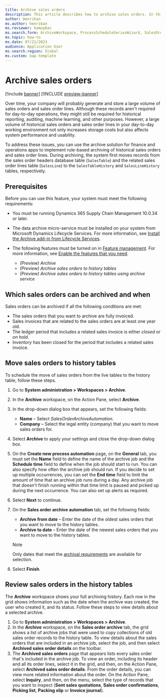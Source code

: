```yaml
---
title: Archive sales orders
description: This article describes how to archive sales orders. In this way, you help improve database performance but also keep the records available for historical reporting, auditing, machine learning, legal claims, and other purposes.
author: Henrikan
ms.author: henrikan
ms.reviewer: kamaybac
ms.search.form: ArchiveWorkspace, ProcessScheduleSeriesWizard, SalesOrderArchiveProcessAutomationCriteriaForm, SalesOrderArchiveForm
ms.topic: how-to
ms.date: 07/21/2023
audience: Application User
ms.search.region: Global
ms.custom: bap-template
---
```


# Archive sales orders

[!include [banner](../includes/banner.md)]
[!INCLUDE [preview-banner](../includes/preview-banner.md)]

<!--KFM: Preview until further notice -->

Over time, your company will probably generate and store a large volume of sales orders and sales order lines. Although these records aren't required for day-to-day operations, they might still be required for historical reporting, auditing, machine learning, and other purposes. However, a large volume of historical sales orders and sales order lines in your day-to-day working environment not only increases storage costs but also affects system performance and usability.

To address these issues, you can use the archive solution for finance and operations apps to implement rule-based archiving of historical sales orders and sales order lines. During archiving, the system first moves records from the sales order headers database table (`SalesTable`) and the related sales order lines table (`SalesLine`) to the `SalesTableHistory` and `SalesLineHistory` tables, respectively.

## Prerequisites

Before you can use this feature, your system must meet the following requirements:

- You must be running Dynamics 365 Supply Chain Management 10.0.34 or later.
- The data archive micro-service must be installed on your system from Microsoft Dynamics Lifecycle Services. For more information, see [Install the Archive add-in from Lifecycle Services](archive-setup.md#install-addin).
- The following features must be turned on in [Feature management](../../fin-ops/get-started/feature-management/feature-management-overview.md). For more information, see [Enable the features that you need](archive-setup.md#enable-features).

    - *(Preview) Archive*
    - *(Preview) Archive sales orders to history tables*
    - *(Preview) Archive sales orders to history tables using archive service*

## <a name="archival-requirements"></a>Which sales orders can be archived and when

Sales orders can be archived if all the following conditions are met:

- The sales orders that you want to archive are fully invoiced.
- Sales invoices that are related to the sales orders are at least one year old.
- The ledger period that includes a related sales invoice is either *closed* or *on hold*.
- Inventory has been closed for the period that includes a related sales invoice.

## Move sales orders to history tables

To schedule the move of sales orders from the live tables to the history table, follow these steps.

1. Go to **System administration \> Workspaces \> Archive**.
1. In the **Archive** workspace, on the Action Pane, select **Archive**.
1. In the drop-down dialog box that appears, set the following fields:

    - **Name** – Select *SalesOrderArchiveAutomation*.
    - **Company** – Select the legal entity (company) that you want to move sales orders for.

1. Select **Archive** to apply your settings and close the drop-down dialog box.
1. On the **Create new process automation** page, on the **General** tab, you must set the **Name** field to define the name of the archive job and the **Schedule time** field to define when the job should start to run. You can also specify how often the archive job should run. If you decide to set up multiple occurrences, you can set the **End time** field to limit the amount of time that an archive job runs during a day. Any archive job that doesn't finish running within that time limit is paused and picked up during the next occurrence. You can also set up alerts as required.
1. Select **Next** to continue.
1. On the **Sales order archive automation** tab, set the following fields:

    - **Archive from date** – Enter the date of the oldest sales orders that you want to move to the history tables.
    - **Archive to date** – Enter the date of the newest sales orders that you want to move to the history tables.

    > [!NOTE]
    > Only dates that meet the [archival requirements](#archival-requirements) are available for selection.

1. Select **Finish**.

## Review sales orders in the history tables

The **Archive** workspace shows your full archiving history. Each row in the grid shows information such as the date when the archive was created, the user who created it, and its status. Follow these steps to view details about a selected archive.

1. Go to **System administration \> Workspaces \> Archive**.
1. In the **Archive** workspace, on the **Sales order archive** tab, the grid shows a list of archive jobs that were used to copy collections of old sales order records to the history table. To view details about the sales orders that are included in an archive job, select the job, and then select **Archived sales order details** on the toolbar.
1. The **Archived sales orders** page that appears lists every sales order that's included in the archive job. To view an order, including its header and all its order lines, select it in the grid, and then, on the Action Pane, select **Archived sales order details**. From the order details, you can view more related information about the order. On the Action Pane, select **Inquiry**, and then, on the menu, select the type of records that you want to inspect (**Sent sales quotations**, **Sales order confirmations**, **Picking list**, **Packing slip** or **Invoice journal**).
